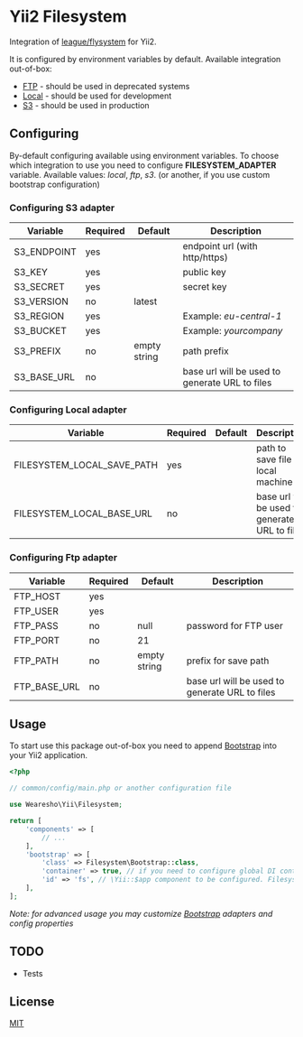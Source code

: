 # Yii2 Filesystem
Integration of [league/flysystem](https://github.com/thephpleague/flysystem) for Yii2.

It is configured by environment variables by default.
Available integration out-of-box:
- [FTP](./src/Ftp) - should be used in deprecated systems
- [Local](./src/Local) - should be used for development
- [S3](./src/S3) - should be used in production

## Configuring
By-default configuring available using environment variables.
To choose which integration to use you need to configure 
**FILESYSTEM_ADAPTER** variable.
Available values: *local*, *ftp*, *s3*. 
(or another, if you use custom bootstrap configuration)

### Configuring S3 adapter
| Variable    | Required | Default      | Description                                    |
| ----------- | -------- | ------------ | ---------------------------------------------- |
| S3_ENDPOINT | yes      |              | endpoint url (with http/https)                 |
| S3_KEY      | yes      |              | public key                                     |
| S3_SECRET   | yes      |              | secret key                                     |
| S3_VERSION  | no       | latest       |                                                |
| S3_REGION   | yes      |              | Example: *eu-central-1*                        |
| S3_BUCKET   | yes      |              | Example: *yourcompany*                         |
| S3_PREFIX   | no       | empty string | path prefix                                    |
| S3_BASE_URL | no       |              | base url will be used to generate URL to files |

### Configuring Local adapter
| Variable                   | Required | Default | Description                                    |
| -------------------------- | -------- | ------- | ---------------------------------------------- |
| FILESYSTEM_LOCAL_SAVE_PATH | yes      |         | path to save file on local machine             |
| FILESYSTEM_LOCAL_BASE_URL  | no       |         | base url will be used to generate URL to files |

### Configuring Ftp adapter
| Variable     | Required | Default      | Description                                    |
| ------------ | -------- | ------------ | ---------------------------------------------- |
| FTP_HOST     | yes      |              |                                                |
| FTP_USER     | yes      |              |                                                |
| FTP_PASS     | no       | null         | password for FTP user                          |
| FTP_PORT     | no       | 21           |                                                |
| FTP_PATH     | no       | empty string | prefix for save path                           |
| FTP_BASE_URL | no       |              | base url will be used to generate URL to files |

## Usage
To start use this package out-of-box you need to append [Bootstrap](./src/Bootstrap.php)
into your Yii2 application.
```php
<?php

// common/config/main.php or another configuration file

use Wearesho\Yii\Filesystem;

return [
    'components' => [
        // ...
    ],
    'bootstrap' => [
        'class' => Filesystem\Bootstrap::class,
        'container' => true, // if you need to configure global DI container (\Yii::$container)
        'id' => 'fs', // \Yii::$app component to be configured. Filesystem will be available using \Yii::$app->fs
    ],
];
```
*Note: for advanced usage you may customize [Bootstrap](./src/Bootstrap.php) adapters and config properties*

## TODO
- Tests

## License
[MIT](./LICENSE.md)
